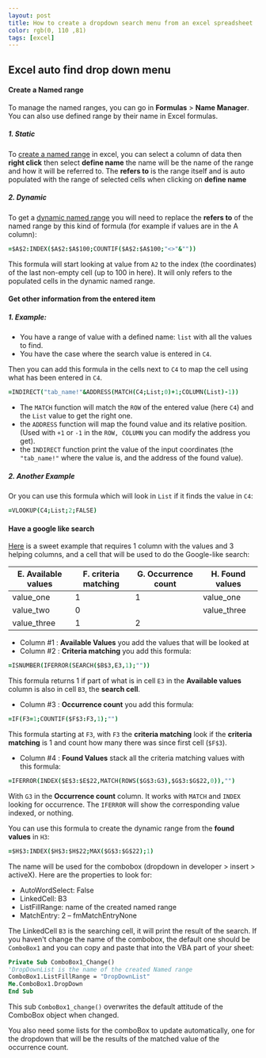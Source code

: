 ```yaml
---
layout: post
title: How to create a dropdown search menu from an excel spreadsheet
color: rgb(0, 110 ,81)
tags: [excel]
---
```


## Excel auto find drop down menu

#### Create a Named range

To manage the named ranges, you can go in **Formulas** > **Name Manager**. You can also use defined range by their name in Excel formulas.

##### 1. Static
To [create a named range](https://support.office.com/fr-fr/article/Cr%C3%A9er-une-liste-d%C3%A9roulante-7693307a-59ef-400a-b769-c5402dce407b) in excel, 
you can select a column of data then **right click** then select **define name** the name will be the name of the range and how it will be referred to.
The **refers to** is the range itself and is auto populated with the range of selected cells when clicking on **define name**

##### 2. Dynamic
To get a [dynamic named range](https://trumpexcel.com/named-ranges-in-excel/) you will need to replace the **refers to** of the named range by this kind of formula (for example if values are in the A column):

```coffee
=$A$2:INDEX($A$2:$A$100;COUNTIF($A$2:$A$100;"<>"&""))
```
This formula will start looking at value from `A2` to the index (the coordinates) of the last non-empty cell (up to 100 in here).
It will only refers to the populated cells in the dynamic named range.


#### Get other information from the entered item
##### 1. Example:

- You have a range of value with a defined name: `list` with all the values to find.
- You have the case where the search value is entered in `C4`. 

Then you can add this formula in the cells next to `C4` to map the cell using what has been entered in `C4`.

```coffee
=INDIRECT("tab_name!"&ADDRESS(MATCH(C4;List;0)+1;COLUMN(List)-1))
```

- The `MATCH` function will match the `ROW` of the entered value (here `C4`) and the `List` value to get the right one.
- the `ADDRESS` function will map the found value and its relative position. 
(Used with `+1` or `-1` in the `ROW, COLUMN` you can modify the address you get). 
- the `INDIRECT` function print the value of the input coordinates (the `"tab_name!"` where the value is, and the address of the found value).

##### 2. Another Example

Or you can use this formula which will look in `List` if it finds the value in `C4`:

```coffee
=VLOOKUP(C4;List;2;FALSE)
```

#### Have a google like search

[Here](https://trumpexcel.com/excel-drop-down-list-with-search-suggestions/) is a sweet example that requires 1 column with the values and 3 helping columns,
and a cell that will be used to do the Google-like search:

| **E**. Available values | **F**. criteria matching | **G**. Occurrence count | **H**. Found values |
|------------------|-------------------|-----------------|--------------|
| value_one        | 1                 | 1               | value_one    |
| value_two        | 0                 |                 | value_three  |
| value_three      | 1                 | 2               |              |

- Column #1 : **Available Values** you add the values that will be looked at
- Column #2 : **Criteria matching** you add this formula:

```coffee
=ISNUMBER(IFERROR(SEARCH($B$3,E3,1);""))
```

This formula returns 1 if part of what is in cell `E3` in the **Available values** column is also in cell `B3`, the **search cell**.

- Column #3 : **Occurrence count** you add this formula:

```coffee
=IF(F3=1;COUNTIF($F$3:F3,1);"") 
```

This formula starting at `F3`, with `F3` the **criteria matching** look if the **criteria matching** is 1 and count how many there was since first cell (`$F$3`).

- Column #4 : **Found Values** stack all the criteria matching values with this formula:

```coffee
=IFERROR(INDEX($E$3:$E$22,MATCH(ROWS($G$3:G3),$G$3:$G$22,0)),"")
```

With `G3` in the **Occurrence count** column. It works with `MATCH` and `INDEX` looking for occurrence. 
The `IFERROR` will show the corresponding value indexed, or nothing.

You can use this formula to create the dynamic range from the **found values** in `H3`:

```coffee
=$H$3:INDEX($H$3:$H$22;MAX($G$3:$G$22);1)
```

The name will be used for the combobox (dropdown in developer > insert > activeX). 
Here are the properties to look for:

- AutoWordSelect: False
- LinkedCell: B3
- ListFillRange: name of the created named range
- MatchEntry: 2 – fmMatchEntryNone

The LinkedCell `B3` is the searching cell, it will print the result of the search.
If you haven't change the name of the combobox, the default one should be `ComboBox1` and you can copy and paste that into the VBA part of your sheet:

```vb
Private Sub ComboBox1_Change()
'DropDownList is the name of the created Named range
ComboBox1.ListFillRange = "DropDownList"
Me.ComboBox1.DropDown
End Sub
```

This sub `ComboBox1_change()` overwrites the default attitude of the ComboBox object when changed.

You also need some lists for the comboBox to update automatically, one for the dropdown that will be the results of the matched value of the occurrence count.
